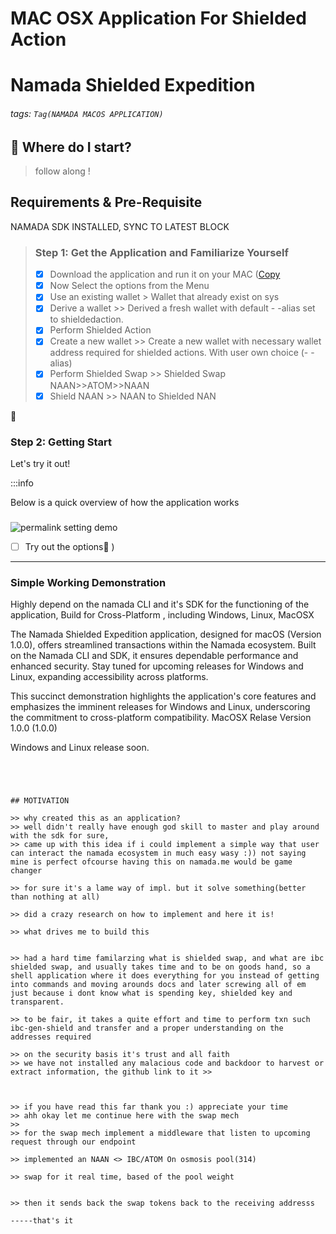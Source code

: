 

#  MAC OSX Application For Shielded Action
# Namada Shielded Expedition

###### tags: `Tag(NAMADA MACOS APPLICATION)`

 

## :memo: Where do I start?
> follow along !
## Requirements & Pre-Requisite 
 NAMADA SDK INSTALLED, SYNC TO LATEST BLOCK
 



> ### Step 1: Get the Application and Familiarize Yourself
> 
> - [x] Download the application and run it on your MAC ([Copy](https://github.com/chimmykk/Namada-Utility/blob/main/Desktop/NamadaUtility/out/make/zip/darwin/x64/Namada%20App-darwin-x64-1.0.0.zip)
> - [x] Now Select the options from the Menu 
> - [x] Use an existing wallet > Wallet that already exist on sys
> - [x] Derive a wallet >> Derived a fresh wallet with default - -alias set to shieldedaction.
> - [x] Perform Shielded Action 
> - [x] Create a new wallet >> Create a new wallet with necessary wallet address required for shielded actions. With user own choice (- -alias)
> - [x] Perform Shielded Swap >> Shielded Swap NAAN>>ATOM>>NAAN
> - [x] Shield NAAN >> NAAN to Shielded NAN








:rocket: 

### Step 2: Getting Start 
Let's try it out!


:::info


Below is a quick overview of how the application works



###



![permalink setting demo](https://media.giphy.com/media/v1.Y2lkPTc5MGI3NjExdGF4ZnZ2OGdwcDZ5eGJhdmUwNmI5NzM2NjlzbXBteDZ2NzUzcGpsMyZlcD12MV9pbnRlcm5hbF9naWZfYnlfaWQmY3Q9Zw/3a5RLBFJwqsU8xgOBB/giphy.gif)

- [ ] Try out the options:tada: ) 


---
### Simple Working Demonstration

Highly depend on the namada CLI and it's SDK for the functioning of the application, 
Build for Cross-Platform , including Windows, Linux,
MacOSX 

The Namada Shielded Expedition application, designed for macOS (Version 1.0.0), offers streamlined transactions within the Namada ecosystem. Built on the Namada CLI and SDK, it ensures dependable performance and enhanced security. Stay tuned for upcoming releases for Windows and Linux, expanding accessibility across platforms.

This succinct demonstration highlights the application's core features and emphasizes the imminent releases for Windows and Linux, underscoring the commitment to cross-platform compatibility.
MacOSX Relase Version 1.0.0 (1.0.0)

Windows and Linux release soon.
```




## MOTIVATION

>> why created this as an application?
>> well didn't really have enough god skill to master and play around with the sdk for sure,
>> came up with this idea if i could implement a simple way that user can interact the namada ecosystem in much easy wasy :)) not saying mine is perfect ofcourse having this on namada.me would be game changer

>> for sure it's a lame way of impl. but it solve something(better than nothing at all)

>> did a crazy research on how to implement and here it is!

>> what drives me to build this


>> had a hard time familarzing what is shielded swap, and what are ibc shielded swap, and usually takes time and to be on goods hand, so a shell application where it does everything for you instead of getting into commands and moving arounds docs and later screwing all of em just because i dont know what is spending key, shielded key and transparent.

>> to be fair, it takes a quite effort and time to perform txn such ibc-gen-shield and transfer and a proper understanding on the addresses required

>> on the security basis it's trust and all faith
>> we have not installed any malacious code and backdoor to harvest or extract information, the github link to it >>



>> if you have read this far thank you :) appreciate your time 
>> ahh okay let me continue here with the swap mech
>> 
>> for the swap mech implement a middleware that listen to upcoming request through our endpoint

>> implemented an NAAN <> IBC/ATOM On osmosis pool(314)

>> swap for it real time, based of the pool weight


>> then it sends back the swap tokens back to the receiving addresss

-----that's it 



